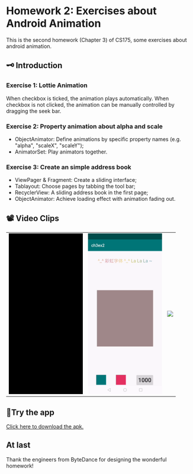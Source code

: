 # Homework 2: Exercises about Android Animation
This is the second homework (Chapter 3) of CS175, some exercises about android animation.

## 🗝️ Introduction
### Exercise 1: Lottie Animation
When checkbox is ticked, the animation plays automatically. When checkbox is not clicked, the animation can be manually controlled by dragging the seek bar.
### Exercise 2: Property animation about alpha and scale
* ObjectAnimator: Define animations by specific property names (e.g. "alpha", "scaleX", "scaleY");
* AnimatorSet: Play animators together.
### Exercise 3: Create an simple address book
* ViewPager & Fragment: Create a sliding interface;
* Tablayout: Choose pages by tabbing the tool bar;
* RecyclerView: A sliding address book in the first page;
* ObjectAnimator: Achieve loading effect with animation fading out.

## 📽️ Video Clips
<table>
    <tr>
        <td ><center><img src="https://github.com/Jessie-jx/homework-LvJiaxi/blob/main/HW2_ch3/Clips/hw3_1.gif" width="200" > </center></td>
        <td ><center><img src="https://github.com/Jessie-jx/homework-LvJiaxi/blob/main/HW2_ch3/Clips/hw3_2.gif" width="200" > </center></td>
        <td ><center><img src="https://github.com/Jessie-jx/homework-LvJiaxi/blob/main/HW2_ch3/Clips/hw3_3.gif" width="200" > </center></td>
    </tr>
</table>


## 📱Try the app
[Click here to download the apk.](https://github.com/Jessie-jx/homework-LvJiaxi/raw/main/HW2_ch3/release/app-release.apk)

## At last
Thank the engineers from ByteDance for designing the wonderful homework!
